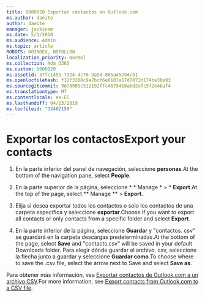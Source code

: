 ```yaml
---
title: 8000020 Exportar contactos en Outlook.com
ms.author: daeite
author: daeite
manager: jackiesm
ms.date: 5/1/2018
ms.audience: Admin
ms.topic: article
ROBOTS: NOINDEX, NOFOLLOW
localization_priority: Normal
ms.collection: Adm_O365
ms.custom: 8000020
ms.assetid: 37fc1455-7324-4c76-9a94-085a45e94c51
ms.openlocfilehash: f12f3308c9a7bcf6e0107a17d7072d174be30e93
ms.sourcegitcommit: 9d78905c512192ffc4675468abd2efc5f2e4baf4
ms.translationtype: MT
ms.contentlocale: es-ES
ms.lasthandoff: 04/23/2019
ms.locfileid: "32402150"
---
```

# <a name="export-your-contacts"></a><span data-ttu-id="15182-102">Exportar los contactos</span><span class="sxs-lookup"><span data-stu-id="15182-102">Export your contacts</span></span>

1. <span data-ttu-id="15182-103">En la parte inferior del panel de navegación, seleccione **personas**.</span><span class="sxs-lookup"><span data-stu-id="15182-103">At the bottom of the navigation pane, select **People**.</span></span>
    
2. <span data-ttu-id="15182-104">En la parte superior de la página, seleccione \* \* Manage \* \> \* **Export**.</span><span class="sxs-lookup"><span data-stu-id="15182-104">At the top of the page, select \*\* Manage \*\* \> **Export**.</span></span>
    
3. <span data-ttu-id="15182-105">Elija si desea exportar todos los contactos o solo los contactos de una carpeta específica y seleccione **exportar**.</span><span class="sxs-lookup"><span data-stu-id="15182-105">Choose if you want to export all contacts or only contacts from a specific folder and select **Export**.</span></span> 
    
4. <span data-ttu-id="15182-106">En la parte inferior de la página, seleccione **Guardar** y "contactos. csv" se guardará en la carpeta descargas predeterminadas.</span><span class="sxs-lookup"><span data-stu-id="15182-106">At the bottom of the page, select **Save** and "contacts.csv" will be saved in your default Downloads folder.</span></span> <span data-ttu-id="15182-107">Para elegir dónde guardar el archivo. csv, seleccione la flecha junto a guardar y seleccione **Guardar como**.</span><span class="sxs-lookup"><span data-stu-id="15182-107">To choose where to save the .csv file, select the arrow next to Save and select **Save as**.</span></span> 
    
<span data-ttu-id="15182-108">Para obtener más información, vea [Exportar contactos de Outlook.com a un archivo CSV](https://go.microsoft.com/fwlink/p/?linkid=873137).</span><span class="sxs-lookup"><span data-stu-id="15182-108">For more information, see [Export contacts from Outlook.com to a CSV file](https://go.microsoft.com/fwlink/p/?linkid=873137).</span></span>
  

